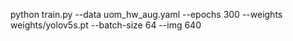 python train.py --data uom_hw_aug.yaml --epochs 300 --weights weights/yolov5s.pt  --batch-size 64 --img 640